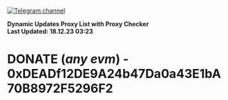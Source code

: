 [![Telegram channel](https://img.shields.io/endpoint?url=https://runkit.io/damiankrawczyk/telegram-badge/branches/master?url=https://t.me/n4z4v0d)](https://t.me/n4z4v0d) 

**Dynamic Updates Proxy List with Proxy Checker**  
**Last Updated: 18.12.23 03:23**

# DONATE (_any evm_) - 0xDEADf12DE9A24b47Da0a43E1bA70B8972F5296F2

